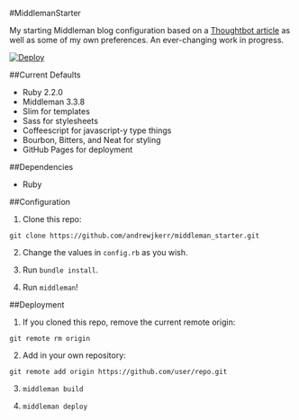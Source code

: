 #MiddlemanStarter

My starting Middleman blog configuration based on a [Thoughtbot article](http://robots.thoughtbot.com/middleman-bourbon-walkthrough) as well as some of my own preferences. An ever-changing work in progress.

[![Deploy](https://www.herokucdn.com/deploy/button.png)](https://heroku.com/deploy?template=https://github.com/andrewjkerr/middleman_starter)

##Current Defaults

- Ruby 2.2.0
- Middleman 3.3.8
- Slim for templates
- Sass for stylesheets
- Coffeescript for javascript-y type things
- Bourbon, Bitters, and Neat for styling
- GitHub Pages for deployment

##Dependencies

- Ruby

##Configuration

1. Clone this repo:

```
git clone https://github.com/andrewjkerr/middleman_starter.git
```

2. Change the values in `config.rb` as you wish.

3. Run `bundle install`.

4. Run `middleman`!

##Deployment

1. If you cloned this repo, remove the current remote origin:

```
git remote rm origin
```

2. Add in your own repository:

```
git remote add origin https://github.com/user/repo.git
```

3. `middleman build`

4. `middleman deploy`

